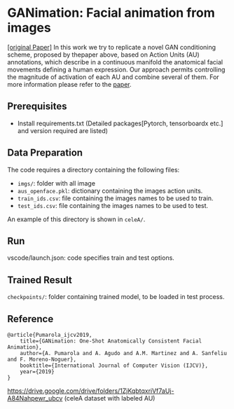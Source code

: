 
# GANimation: Facial animation from images
[ [original Paper]](https://rdcu.be/bPuaJ) 
In this work we try to replicate a novel GAN conditioning scheme, proposed by thepaper above, based on Action Units (AU) annotations, which describe in a continuous manifold the anatomical facial movements defining a human expression. Our approach permits controlling the magnitude of activation of each AU and combine several of them. For more information please refer to the [paper](https://arxiv.org/abs/1807.09251).



## Prerequisites
- Install requirements.txt (Detailed packages[Pytorch, tensorboardx etc.] and version required are listed)

## Data Preparation
The code requires a directory containing the following files:
- `imgs/`: folder with all image
- `aus_openface.pkl`: dictionary containing the images action units.
- `train_ids.csv`: file containing the images names to be used to train.
- `test_ids.csv`: file containing the images names to be used to test.

An example of this directory is shown in `celeA/`.



## Run
vscode/launch.json: code specifies train and test options.

## Trained Result
`checkpoints/`: folder containing trained model, to be loaded in test process.

## Reference
```
@article{Pumarola_ijcv2019,
    title={GANimation: One-Shot Anatomically Consistent Facial Animation},
    author={A. Pumarola and A. Agudo and A.M. Martinez and A. Sanfeliu and F. Moreno-Noguer},
    booktitle={International Journal of Computer Vision (IJCV)},
    year={2019}
}
```
https://drive.google.com/drive/folders/1ZjKqbtqxriVf7aUj-A84Nahpewr_ubcv (celeA dataset with labeled AU)
